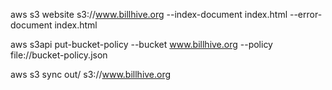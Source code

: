 aws s3 website s3://www.billhive.org --index-document index.html --error-document index.html

aws s3api put-bucket-policy --bucket www.billhive.org --policy file://bucket-policy.json

aws s3 sync out/ s3://www.billhive.org
